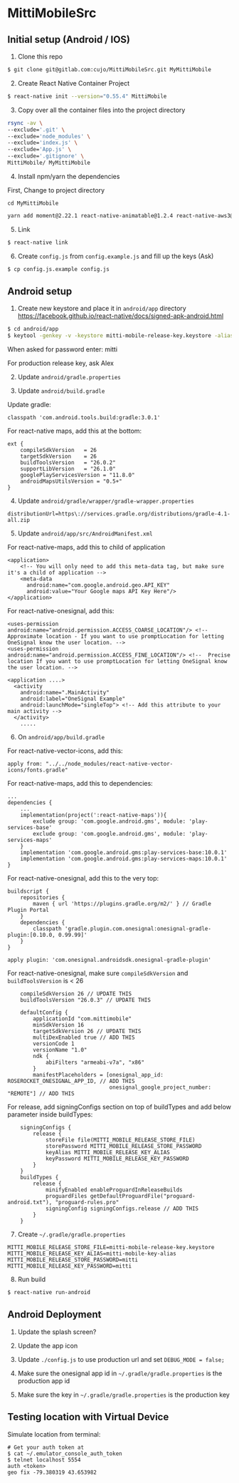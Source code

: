 # MittiMobileSrc

## Initial setup (Android / IOS)

1.  Clone this repo

```sh
$ git clone git@gitlab.com:cujo/MittiMobileSrc.git MyMittiMobile
```

2.  Create React Native Container Project

```sh
$ react-native init --version="0.55.4" MittiMobile
```

3.  Copy over all the container files into the project directory

```sh
rsync -av \
--exclude='.git' \
--exclude='node_modules' \
--exclude='index.js' \
--exclude='App.js' \
--exclude='.gitignore' \
MittiMobile/ MyMittiMobile
```

4.  Install npm/yarn the dependencies

First, Change to project directory

```
cd MyMittiMobile
```

```sh
yarn add moment@2.22.1 react-native-animatable@1.2.4 react-native-aws3@0.0.8 react-native-drawer@2.5.0 react-native-geocoder@0.5.0 react-native-image-picker@0.26.10 react-native-maps@0.21.0 react-native-modal-datetime-picker@5.1.0 react-native-onesignal@3.2.4 react-native-router-flux@4.0.0-beta.31 react-native-snackbar@0.4.7 react-native-swiper@1.5.13 react-native-vector-icons@4.6.0 react-redux@5.0.7 redux@4.0.0 redux-logger@3.0.6 redux-thunk@2.3.0
```

5.  Link

```sh
$ react-native link
```

6.  Create `config.js` from `config.example.js` and fill up the keys (Ask)

```sh
$ cp config.js.example config.js
```

## Android setup

1.  Create new keystore and place it in `android/app` directory
    https://facebook.github.io/react-native/docs/signed-apk-android.html

```sh
$ cd android/app
$ keytool -genkey -v -keystore mitti-mobile-release-key.keystore -alias mitti-mobile-key-alias -keyalg RSA -keysize 2048 -validity 10000
```

When asked for password enter: mitti

For production release key, ask Alex

2.  Update `android/gradle.properties`

3.  Update `android/build.gradle`

Update gradle:

```
classpath 'com.android.tools.build:gradle:3.0.1'
```

For react-native maps, add this at the bottom:

```
ext {
    compileSdkVersion   = 26
    targetSdkVersion    = 26
    buildToolsVersion   = "26.0.2"
    supportLibVersion   = "26.1.0"
    googlePlayServicesVersion = "11.8.0"
    androidMapsUtilsVersion = "0.5+"
}
```

4.  Update `android/gradle/wrapper/gradle-wrapper.properties`

```
distributionUrl=https\://services.gradle.org/distributions/gradle-4.1-all.zip
```

5.  Update `android/app/src/AndroidManifest.xml`

For react-native-maps, add this to child of application

```
<application>
    <!-- You will only need to add this meta-data tag, but make sure it's a child of application -->
    <meta-data
      android:name="com.google.android.geo.API_KEY"
      android:value="Your Google maps API Key Here"/>
</application>
```

For react-native-onesignal, add this:

```
<uses-permission android:name="android.permission.ACCESS_COARSE_LOCATION"/> <!-- Approximate location - If you want to use promptLocation for letting OneSignal know the user location. -->
<uses-permission android:name="android.permission.ACCESS_FINE_LOCATION"/> <!--  Precise location If you want to use promptLocation for letting OneSignal know the user location. -->

<application ....>
  <activity
    android:name=".MainActivity"
    android:label="OneSignal Example"
    android:launchMode="singleTop"> <!-- Add this attribute to your main activity -->
  </activity>
    .....
```

6.  On `android/app/build.gradle`

For react-native-vector-icons, add this:

```
apply from: "../../node_modules/react-native-vector-icons/fonts.gradle"
```

For react-native-maps, add this to dependencies:

```
...
dependencies {
    ...
    implementation(project(':react-native-maps')){
        exclude group: 'com.google.android.gms', module: 'play-services-base'
        exclude group: 'com.google.android.gms', module: 'play-services-maps'
    }
    implementation 'com.google.android.gms:play-services-base:10.0.1'
    implementation 'com.google.android.gms:play-services-maps:10.0.1'
}
```

For react-native-onesignal, add this to the very top:

```
buildscript {
    repositories {
        maven { url 'https://plugins.gradle.org/m2/' } // Gradle Plugin Portal
    }
    dependencies {
        classpath 'gradle.plugin.com.onesignal:onesignal-gradle-plugin:[0.10.0, 0.99.99]'
    }
}

apply plugin: 'com.onesignal.androidsdk.onesignal-gradle-plugin'
```

For react-native-onesignal, make sure `compileSdkVersion` and `buildToolsVersion` is < 26

```
    compileSdkVersion 26 // UPDATE THIS
    buildToolsVersion "26.0.3" // UPDATE THIS

    defaultConfig {
        applicationId "com.mittimobile"
        minSdkVersion 16
        targetSdkVersion 26 // UPDATE THIS
        multiDexEnabled true // ADD THIS
        versionCode 1
        versionName "1.0"
        ndk {
            abiFilters "armeabi-v7a", "x86"
        }
        manifestPlaceholders = [onesignal_app_id: ROSEROCKET_ONESIGNAL_APP_ID, // ADD THIS
                                onesignal_google_project_number: "REMOTE"] // ADD THIS
```

For release, add signingConfigs section on top of buildTypes and add below parameter inside
buildTypes:

```
    signingConfigs {
        release {
            storeFile file(MITTI_MOBILE_RELEASE_STORE_FILE)
            storePassword MITTI_MOBILE_RELEASE_STORE_PASSWORD
            keyAlias MITTI_MOBILE_RELEASE_KEY_ALIAS
            keyPassword MITTI_MOBILE_RELEASE_KEY_PASSWORD
        }
    }
    buildTypes {
        release {
            minifyEnabled enableProguardInReleaseBuilds
            proguardFiles getDefaultProguardFile("proguard-android.txt"), "proguard-rules.pro"
            signingConfig signingConfigs.release // ADD THIS
        }
    }
```

7.  Create `~/.gradle/gradle.properties`

```
MITTI_MOBILE_RELEASE_STORE_FILE=mitti-mobile-release-key.keystore
MITTI_MOBILE_RELEASE_KEY_ALIAS=mitti-mobile-key-alias
MITTI_MOBILE_RELEASE_STORE_PASSWORD=mitti
MITTI_MOBILE_RELEASE_KEY_PASSWORD=mitti
```

8.  Run build

```sh
$ react-native run-android
```

## Android Deployment

1.  Update the splash screen?

2.  Update the app icon

3.  Update `./config.js` to use production url and set `DEBUG_MODE = false;`

4.  Make sure the onesignal app id in `~/.gradle/gradle.properties` is the production app id

5.  Make sure the key in `~/.gradle/gradle.properties` is the production key

## Testing location with Virtual Device

Simulate location from terminal:

```
# Get your auth token at
$ cat ~/.emulator_console_auth_token
$ telnet localhost 5554
auth <token>
geo fix -79.380319 43.653982
```
